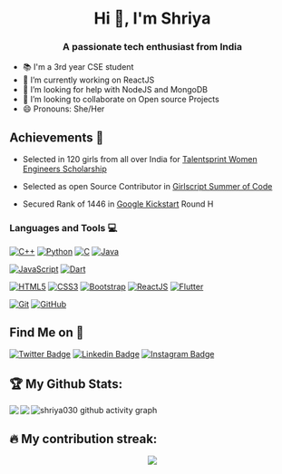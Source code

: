 <h1 align="center">Hi 👋, I'm Shriya</h1>
<h3 align="center">A passionate tech enthusiast from India</h3>

<!--![](https://visitor-badge.laobi.icu/badge?page_id=shriya030.shriya030) -->

- 📚 I'm a 3rd year CSE student 
- 🔭 I’m currently working on ReactJS
- 🤔 I’m looking for help with NodeJS and MongoDB
- 👯 I’m looking to collaborate on Open source Projects
- 😄 Pronouns: She/Her

## Achievements 🏅

- Selected in 120 girls from all over India for [Talentsprint Women Engineers Scholarship](https://we.talentsprint.com/)

- Selected as open Source Contributor in [Girlscript Summer of Code](https://gssoc.girlscript.tech/)

- Secured Rank of 1446 in [Google Kickstart](https://codingcompetitions.withgoogle.com/kickstart) Round H

### Languages and Tools :computer:

[![C++](https://img.shields.io/badge/-C++-00599C?style=flat&logo=c++&link=https://github.com/shriya030)](https://github.com/shriya030) [![Python](https://img.shields.io/badge/-Python-black?style=flat&logo=python&link=https://github.com/shriya030)](https://github.com/shriya030) [![C](https://img.shields.io/badge/-A8B9CC?style=flat&logo=c&logoColor=white&link=https://github.com/shriya030)](https://github.com/shriya030) [![Java](https://img.shields.io/badge/Java-orange?style=flat&logo=java&logoColor=white&link=https://github.com/shriya030)](https://github.com/shriya030)

[![JavaScript](https://img.shields.io/badge/-JavaScript-black?style=flat&logo=javascript&link=https://github.com/shriya030)](https://github.com/shriya030) [![Dart](https://img.shields.io/badge/-Dart-0175C2?style=flat&logo=dart&link=https://github.com/shriya030)](https://github.com/shriya030)

[![HTML5](https://img.shields.io/badge/-HTML5-E34F26?style=flat&logo=html5&logoColor=white&link=https://github.com/shriya030)](https://github.com/shriya030) [![CSS3](https://img.shields.io/badge/-CSS3-1572B6?style=flat&logo=css3&link=https://github.com/shriya030)](https://github.com/shriya030) [![Bootstrap](https://img.shields.io/badge/-Bootstrap-563D7C?style=flat&logo=bootstrap&link=https://github.com/shriya030)](https://github.com/shriya030) [![ReactJS](https://img.shields.io/badge/-React-black?style=flat&logo=react&link=https://github.com/shriya030)](https://github.com/shriya030) [![Flutter](https://img.shields.io/badge/-Flutter-02569B?style=flat&logo=flutter&link=https://github.com/shriya030)](https://github.com/shriya030)


[![Git](https://img.shields.io/badge/-Git-black?style=flat&logo=git&link=https://github.com/shriya030)](https://github.com/shriya030)  [![GitHub](https://img.shields.io/badge/-GitHub-181717?style=flat&logo=github&link=https://github.com/shriya030)](https://github.com/shriya030)

##  Find Me on :speech_balloon:

[![Twitter Badge](https://img.shields.io/badge/-@shriya3011-1ca0f1?style=flat-square&labelColor=1ca0f1&logo=twitter&logoColor=white&link=https://twitter.com/shriya3011)](https://twitter.com/shriya3011) [![Linkedin Badge](https://img.shields.io/badge/-@shriya--chadha30-blue?style=flat-square&logo=Linkedin&logoColor=white&link=https://www.linkedin.com/in/ashwanisng/)](https://www.linkedin.com/in/shriya-chadha30/) [![Instagram Badge](https://img.shields.io/badge/-@shriya1811-e4405f?style=flat-square&labelColor=f94877&logo=instagram&logoColor=white&link=https://www.instagram.com/shriya1811/)](https://www.instagram.com/shriya1811/)

## :trophy: My Github Stats:

<!--
![GitHub stats](https://readme-stats-cfgj2cxdy.vercel.app/api?username=CharalambosIoannou&count_private=true&show_icons=true&theme=tokyonight)
![Top Langs](https://readme-stats-cfgj2cxdy.vercel.app/api/top-langs/?username=CharalambosIoannou&hide=php&theme=tokyonight)
-->

<div>
<a href="https://readme-stats-cfgj2cxdy.vercel.app/api?username=shriya030&count_private=true&show_icons=true&theme=tokyonight">
  <img  align="left" src="https://readme-stats-cfgj2cxdy.vercel.app/api?username=shriya030&count_private=true&show_icons=true&theme=tokyonight" />
</a>
<a href="https://readme-stats-cfgj2cxdy.vercel.app/api/top-langs/?username=shriya030&hide=php&theme=tokyonight">
  <img align="left" src="https://readme-stats-cfgj2cxdy.vercel.app/api/top-langs/?username=shriya030&hide=php&theme=tokyonight" />
</a>
</div>



![shriya030 github activity graph](https://activity-graph.herokuapp.com/graph?username=shriya030&theme=xcode)
  
## 🔥 My contribution streak:
<p align="center">
  <a href="#">
    <img src="https://github-readme-streak-stats.herokuapp.com/?user=shriya030&theme=dark&hide_border=true&background=0D1117&stroke=0000"/>
  </a>
</p>

<!-- Actual text -->

<!--
**shriya030/shriya030** is a ✨ _special_ ✨ repository because its `README.md` (this file) appears on your GitHub profile.

<!-- Here are some ideas to get you started:

-->
